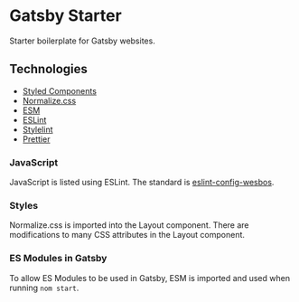 # Gatsby Starter
Starter boilerplate for Gatsby websites.

## Technologies
- [Styled Components](https://styled-components.com/)
- [Normalize.css](https://necolas.github.io/normalize.css/)
- [ESM](https://github.com/standard-things/esm)
- [ESLint](https://eslint.org/)
- [Stylelint](https://stylelint.io/)
- [Prettier](https://prettier.io/)

### JavaScript
JavaScript is listed using ESLint. The standard is [eslint-config-wesbos](https://github.com/wesbos/eslint-config-wesbos).

### Styles
Normalize.css is imported into the Layout component. There are modifications to many CSS attributes in the Layout component.

### ES Modules in Gatsby
To allow ES Modules to be used in Gatsby, ESM is imported and used when running `nom start`.
